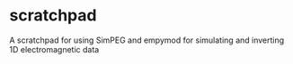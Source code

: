 # scratchpad
A scratchpad for using SimPEG and empymod for simulating and inverting 1D electromagnetic data
